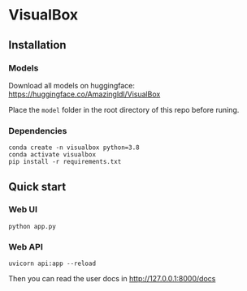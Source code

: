 # VisualBox
## Installation
### Models
Download all models on huggingface:
https://huggingface.co/Amazingldl/VisualBox

Place the `model` folder in the root directory of this repo before runing.

### Dependencies
```shell
conda create -n visualbox python=3.8
conda activate visualbox
pip install -r requirements.txt
```

## Quick start
### Web UI
```shell
python app.py
```

### Web API
```shell
uvicorn api:app --reload
```
Then you can read the user docs in http://127.0.0.1:8000/docs